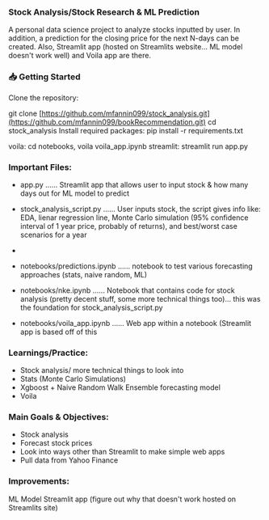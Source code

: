 ### Stock Analysis/Stock Research & ML Prediction
A personal data science project to analyze stocks inputted by user. In addition, a prediction for the closing price for the next N-days can be created. Also, Streamlit app (hosted on Streamlits website... ML model doesn't work well) and Voila app are there.




### 📥 Getting Started
Clone the repository:

git clone [https://github.com/mfannin099/stock_analysis.git](https://github.com/mfannin099/bookRecommendation.git)
cd stock_analysis
Install required packages:
pip install -r requirements.txt

voila: cd notebooks, voila  voila_app.ipynb
streamlit: streamlit run app.py

### Important Files:

- app.py                      ...... Streamlit app that allows user to input stock & how many days out for ML model to predict

- stock_analysis_script.py    ...... User inputs stock, the script gives info like: EDA, lienar regression line, Monte Carlo simulation (95% confidence interval of 1 year price, probably of returns), and best/worst case scenarios for a year
- 
- notebooks/predictions.ipynb ...... notebook to test various forecasting approaches (stats, naive random, ML)

- notebooks/nke.ipynb         ...... Notebook that contains code for stock analysis (pretty decent stuff, some more technical things too)... this was the foundation for stock_analysis_script.py

- notebooks/voila_app.ipynb   ...... Web app within a notebook (Streamlit app is based off of this 

### Learnings/Practice:
- Stock analysis/ more technical things to look into
- Stats (Monte Carlo Simulations)
- Xgboost + Naive Random Walk Ensemble forecasting model 
- Voila



### Main Goals & Objectives:
- Stock analysis
- Forecast stock prices
- Look into ways other than Streamlit to make simple web apps
- Pull data from Yahoo Finance


### Improvements: 
ML Model
Streamlit app (figure out why that doesn't work hosted on Streamlits site)
